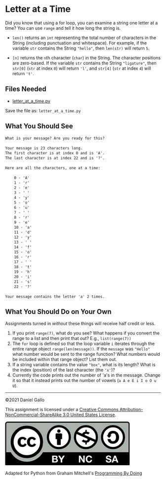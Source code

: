 # Letter at a Time


Did you know that using a for loop, you can examine a string one letter at a time? You can use `range` and tell it how long the string is.


* `len()` returns an `int`
 representing the total number of characters in the String
 (including punctuation and whitespace). For example, if
 the variable `str` contains the String `"hello"`, then `len(str)` will
 return `5`.

 * `[n]` returns the
 `n`th character (`char`)
 in the String. The character positions are zero-based. If the variable `str` contains the String `"ligature"`, then `str[0]` (`str` at index `0`) will return `'l'`, and `str[4]` (`str` at index `4`) will return `'t'`.


## Files Needed
* [letter_at_a_time.py](../_static/examples/letter_at_a_time.py)

Save the file as: `letter_at_a_time.py`

What You Should See
-------------------
```
What is your message? Are you ready for this?

Your message is 23 characters long.
The first character is at index 0 and is 'A'.
The last character is at index 22 and is '?'.

Here are all the characters, one at a time:

    0 - 'A'
    1 - 'r'
    2 - 'e'
    3 - ' '
    4 - 'y'
    5 - 'o'
    6 - 'u'
    7 - ' '
    8 - 'r'
    9 - 'e'
    10 - 'a'
    11 - 'd'
    12 - 'y'
    13 - ' '
    14 - 'f'
    15 - 'o'
    16 - 'r'
    17 - ' '
    18 - 't'
    19 - 'h'
    20 - 'i'
    21 - 's'
    22 - '?'

Your message contains the letter 'a' 2 times.
```

What You Should Do on Your Own
------------------------------
Assignments turned in *without* these things will receive
half credit or less.

1. If you print `range(7)`, what do you see? What happens if you convert the range to a list and then print that out? E.g., `list(range(7))`
2. The `for` loop is defined so that the loop variable `i` iterates through the entire range object `range(len(message))`. If the `message` was `"Hello"` what number would be sent to the range function? What numbers would be included within that range object? List them out.
3. If a string variable contains the value `"box"`, what is its length? What is the index (position) of the last character (the `'x'`)?
4. Currently the code prints out the number of 'a's in the message. Change it so that it instead prints out the number of vowels (`a A e E i I o O u U`).

---


©2021 Daniel Gallo


This assignment is licensed under a
[Creative Commons Attribution-NonCommercial-ShareAlike 3.0 United States License](https://creativecommons.org/licenses/by-nc-sa/3.0/us/deed.en_US).  

![Creative Commons License](images/by-nc-sa.png)





Adapted for Python from Graham Mitchell's [Programming By Doing](https://programmingbydoing.com/)